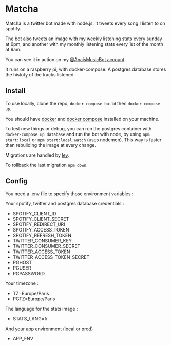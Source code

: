 # Matcha

Matcha is a twitter bot made with node.js. It tweets every song I listen to on spotify.

The bot also tweets an image with my weekly listening stats every sunday at 6pm, and another with my monthly listening stats every 1st of the month at 9am.

You can see it in action on my [@AnaisMusicBot account](https://twitter.com/AnaisMusicBot).

It runs on a raspberry pi, with docker-compose. A postgres database stores the histoty of the tracks listened.

## Install

To use locally, clone the repo, `docker-compose build` then `docker-compose up`.

You should have [docker](https://www.docker.com/) and [docker compose](https://docs.docker.com/compose/gettingstarted/) installed on your machine.

To test new things or debug, you can run the postgres container with `docker-compose up database` and run the bot with node, by using `npm start:local` or `npm start:local:watch` (uses nodemon). This way is faster than rebuilding the image at every change.

Migrations are handled by [ley](https://github.com/lukeed/ley).

To rollback the last migration `npm down`.

## Config

You need a .env file to specify those environment variables :

Your spotify, twitter and postgres database credentials :

- SPOTIFY_CLIENT_ID
- SPOTIFY_CLIENT_SECRET
- SPOTIFY_REDIRECT_URI
- SPOTIFY_ACCESS_TOKEN
- SPOTIFY_REFRESH_TOKEN
- TWITTER_CONSUMER_KEY
- TWITTER_CONSUMER_SECRET
- TWITTER_ACCESS_TOKEN
- TWITTER_ACCESS_TOKEN_SECRET
- PGHOST
- PGUSER
- PGPASSWORD

Your timezone :

- TZ=Europe/Paris
- PGTZ=Europe/Paris

The language for the stats image :

- STATS_LANG=fr

And your app environment (local or prod)

- APP_ENV
